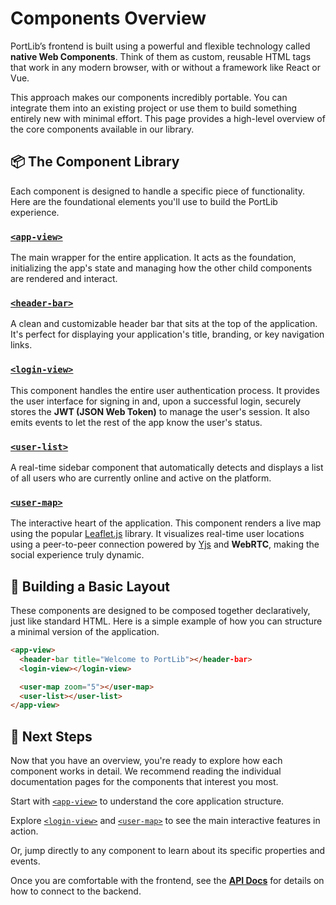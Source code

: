 # Components Overview

PortLib’s frontend is built using a powerful and flexible technology called **native Web Components**. Think of them as custom, reusable HTML tags that work in any modern browser, with or without a framework like React or Vue.

This approach makes our components incredibly portable. You can integrate them into an existing project or use them to build something entirely new with minimal effort. This page provides a high-level overview of the core components available in our library.

## 📦 The Component Library

Each component is designed to handle a specific piece of functionality. Here are the foundational elements you'll use to build the PortLib experience.

### [`<app-view>`](/components/app-view)

The main wrapper for the entire application. It acts as the foundation, initializing the app's state and managing how the other child components are rendered and interact.

### [`<header-bar>`](/components/header-bar)

A clean and customizable header bar that sits at the top of the application. It's perfect for displaying your application's title, branding, or key navigation links.

### [`<login-view>`](/components/login-view)

This component handles the entire user authentication process. It provides the user interface for signing in and, upon a successful login, securely stores the **JWT (JSON Web Token)** to manage the user's session. It also emits events to let the rest of the app know the user's status.

### [`<user-list>`](/components/user-list)

A real-time sidebar component that automatically detects and displays a list of all users who are currently online and active on the platform.

### [`<user-map>`](/components/user-map)

The interactive heart of the application. This component renders a live map using the popular [Leaflet.js](https://leafletjs.com/) library. It visualizes real-time user locations using a peer-to-peer connection powered by [Yjs](https://docs.yjs.dev/) and **WebRTC**, making the social experience truly dynamic.

## 🧩 Building a Basic Layout

These components are designed to be composed together declaratively, just like standard HTML. Here is a simple example of how you can structure a minimal version of the application.

```html
<app-view>
  <header-bar title="Welcome to PortLib"></header-bar>
  <login-view></login-view>

  <user-map zoom="5"></user-map>
  <user-list></user-list>
</app-view>
```

## 🔗 Next Steps

Now that you have an overview, you're ready to explore how each component works in detail. We recommend reading the individual documentation pages for the components that interest you most.

Start with [`<app-view>`](/components/app-view) to understand the core application structure.

Explore [`<login-view>`](/components/login-view) and [`<user-map>`](/components/user-map) to see the main interactive features in action.

Or, jump directly to any component to learn about its specific properties and events.

Once you are comfortable with the frontend, see the [**API Docs**](/api/index) for details on how to connect to the backend.
